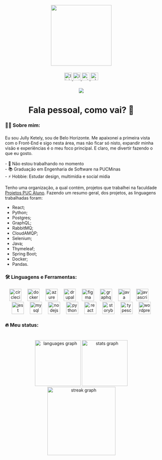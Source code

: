 <div align="center">
  <img height="200" src="https://camo.githubusercontent.com/4ef0f8630b1b63f83d64de799f3f7a81377625cf47629a63c49aac7537c6c952/68747470733a2f2f6a756c6c7973696c76612e6769746875622e696f2f437572726963756c756d2f696d672f6176617461616172732e7376673f77696474683d363736266865696768743d363736"  />
</div>

###

<div align="center">
  <a href="https://www.linkedin.com/in/jully-ketely-silva/" target="_blank">
    <img src="https://img.shields.io/static/v1?message=LinkedIn&logo=linkedin&label=&color=0077B5&logoColor=white&labelColor=&style=for-the-badge" height="25" alt="linkedin logo"  />
  </a>
  <a href="https://www.instagram.com/jullinha_s/" target="_blank">
    <img src="https://img.shields.io/static/v1?message=Instagram&logo=instagram&label=&color=E4405F&logoColor=white&labelColor=&style=for-the-badge" height="25" alt="instagram logo"  />
  </a>
  <a href="mailto:jullyksilva@hotmail.com" target="_blank">
    <img src="https://img.shields.io/static/v1?message=Outlook&logo=microsoft-outlook&label=&color=0078D4&logoColor=white&labelColor=&style=for-the-badge" height="25" alt="microsoft-outlook logo"  />
  </a>
  <a href="https://wa.me/5531995123805" target="_blank">
    <img src="https://img.shields.io/static/v1?message=Whatsapp&logo=whatsapp&label=&color=25D366&logoColor=white&labelColor=&style=for-the-badge" height="25" alt="whatsapp logo"  />
  </a>
</div>

###

<div align="center">
  <img src="https://visitor-badge.laobi.icu/badge?page_id=jullysilva.jullysilva&left_color=darkgray"  />
</div>

###

<h1 align="center">Fala pessoal, como vai? 👋</h1>

###

<h3 align="left">👩‍💻  Sobre mim:</h3>

###

<p align="left">Eu sou Jully Ketely, sou de Belo Horizonte. Me apaixonei a primeira vista com o Front-End e sigo nesta área, mas não ficar só nisto, expandir minha visão e experiências é o meu foco principal. E claro, me divertir fazendo o que eu gosto.<br><br>- 🔭 Não estou trabalhando no momento<br>- 📚 Graduação em Engenharia de Software na PUCMinas<br>- ⚡ Hobbie: Estudar design, multimídia e social midia</p>

Tenho uma organização, a qual contém, projetos que trabalhei na faculdade [Projetos PUC Aluno](https://github.com/orgs/Projetos-PUC-Alunos/repositories). Fazendo um resumo geral, dos projetos, as linguagens trabalhadas foram: 
- React;
- Python;
- Postgres;
- GraphQL;
- RabbitMQ;
- CloudAMQP;
- Selenium;
- Java;
- Thymeleaf;
- Spring Boot;
- Docker;
- Pandas.

###

<h3 align="left">🛠 Linguagens e Ferramentas:</h3>

###

<div align="center">
  <img src="https://cdn.jsdelivr.net/gh/devicons/devicon/icons/circleci/circleci-plain.svg" height="40" alt="circleci logo"  />
  <img width="12" />
  <img src="https://cdn.jsdelivr.net/gh/devicons/devicon/icons/docker/docker-plain-wordmark.svg" height="40" alt="docker logo"  />
  <img width="12" />
  <img src="https://cdn.jsdelivr.net/gh/devicons/devicon/icons/azure/azure-original.svg" height="40" alt="azure logo"  />
  <img width="12" />
  <img src="https://cdn.jsdelivr.net/gh/devicons/devicon/icons/drupal/drupal-original.svg" height="40" alt="drupal logo"  />
  <img width="12" />
  <img src="https://cdn.jsdelivr.net/gh/devicons/devicon/icons/figma/figma-original.svg" height="40" alt="figma logo"  />
  <img width="12" />
  <img src="https://cdn.jsdelivr.net/gh/devicons/devicon/icons/graphql/graphql-plain.svg" height="40" alt="graphql logo"  />
  <img width="12" />
  <img src="https://cdn.jsdelivr.net/gh/devicons/devicon/icons/java/java-original.svg" height="40" alt="java logo"  />
  <img width="12" />
  <img src="https://cdn.jsdelivr.net/gh/devicons/devicon/icons/javascript/javascript-original.svg" height="40" alt="javascript logo"  />
  <img width="12" />
  <img src="https://cdn.jsdelivr.net/gh/devicons/devicon/icons/jest/jest-plain.svg" height="40" alt="jest logo"  />
  <img width="12" />
  <img src="https://cdn.jsdelivr.net/gh/devicons/devicon/icons/mysql/mysql-original.svg" height="40" alt="mysql logo"  />
  <img width="12" />
  <img src="https://cdn.jsdelivr.net/gh/devicons/devicon/icons/nodejs/nodejs-original.svg" height="40" alt="nodejs logo"  />
  <img width="12" />
  <img src="https://cdn.jsdelivr.net/gh/devicons/devicon/icons/python/python-original.svg" height="40" alt="python logo"  />
  <img width="12" />
  <img src="https://cdn.jsdelivr.net/gh/devicons/devicon/icons/react/react-original.svg" height="40" alt="react logo"  />
  <img width="12" />
  <img src="https://cdn.jsdelivr.net/gh/devicons/devicon/icons/storybook/storybook-original.svg" height="40" alt="storybook logo"  />
  <img width="12" />
  <img src="https://cdn.jsdelivr.net/gh/devicons/devicon/icons/typescript/typescript-original.svg" height="40" alt="typescript logo"  />
  <img width="12" />
  <img src="https://cdn.jsdelivr.net/gh/devicons/devicon/icons/wordpress/wordpress-original.svg" height="40" alt="wordpress logo"  />
</div>

###

<h3 align="left">🔥   Meu status:</h3>

###

<br clear="both">

<div align="center">
  <img src="https://github-readme-stats.vercel.app/api/top-langs?username=jullysilva&locale=pt-br&hide_title=false&layout=compact&card_width=320&langs_count=12&theme=dracula&hide_border=true&order=2" height="151" alt="languages graph"  />
  <img src="https://github-readme-stats.vercel.app/api?username=jullysilva&hide_title=false&hide_rank=false&show_icons=true&include_all_commits=true&count_private=true&disable_animations=false&theme=dracula&locale=pt-br&hide_border=true&order=1" height="151" alt="stats graph"  />
  <img src="https://streak-stats.demolab.com?user=jullysilva&locale=pt-br&mode=weekly&theme=dracula&hide_border=true&border_radius=5&date_format=j M[ Y]&order=3" height="225" alt="streak graph"  />
</div>

###
